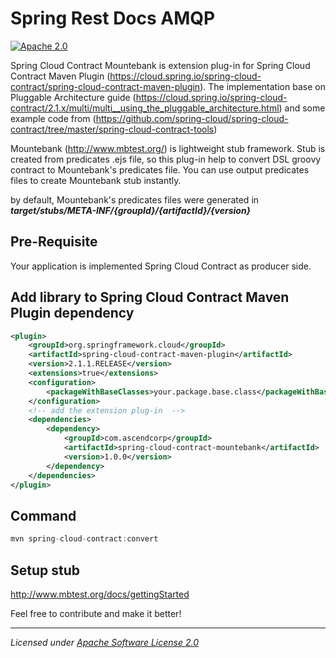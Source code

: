 # Spring Rest Docs AMQP

[![Apache 2.0](https://img.shields.io/github/license/micrometer-metrics/micrometer.svg)](http://www.apache.org/licenses/LICENSE-2.0)

Spring Cloud Contract Mountebank is extension plug-in for Spring Cloud Contract Maven Plugin (https://cloud.spring.io/spring-cloud-contract/spring-cloud-contract-maven-plugin). The implementation base on Pluggable Architecture guide (https://cloud.spring.io/spring-cloud-contract/2.1.x/multi/multi__using_the_pluggable_architecture.html) and some example code from (https://github.com/spring-cloud/spring-cloud-contract/tree/master/spring-cloud-contract-tools)

Mountebank (http://www.mbtest.org/) is lightweight stub framework. Stub is created from predicates .ejs file, so this plug-in help to convert DSL groovy contract to Mountebank's predicates file. You can use output predicates files to create Mountebank stub instantly.

by default, Mountebank's predicates files were generated in ***target/stubs/META-INF/{groupId}/{artifactId}/{version}***



## Pre-Requisite

Your application is implemented Spring Cloud Contract as producer side. 

## Add library to Spring Cloud Contract Maven Plugin dependency

```xml
<plugin>
    <groupId>org.springframework.cloud</groupId>
    <artifactId>spring-cloud-contract-maven-plugin</artifactId>
    <version>2.1.1.RELEASE</version>
    <extensions>true</extensions>
    <configuration>
        <packageWithBaseClasses>your.package.base.class</packageWithBaseClasses>
    </configuration>
    <!-- add the extension plug-in  -->
    <dependencies>
        <dependency>
            <groupId>com.ascendcorp</groupId>
            <artifactId>spring-cloud-contract-mountebank</artifactId>
            <version>1.0.0</version>
        </dependency>
    </dependencies>
</plugin>
```

## Command  

```java
mvn spring-cloud-contract:convert
```

## Setup stub 
http://www.mbtest.org/docs/gettingStarted



Feel free to contribute and make it better!

-------------------------------------
_Licensed under [Apache Software License 2.0](https://www.apache.org/licenses/LICENSE-2.0)_